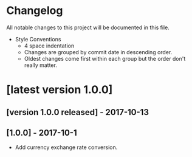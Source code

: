 # Changelog
All notable changes to this project will be documented in this file.
 - Style Conventions
   - 4 space indentation
   - Changes are grouped by commit date in descending order.
   - Oldest changes come first within each group but the order don't really matter.

# [latest version 1.0.0]

## [version 1.0.0 released] - 2017-10-13

## [1.0.0] - 2017-10-1
 - Add currency exchange rate conversion.
